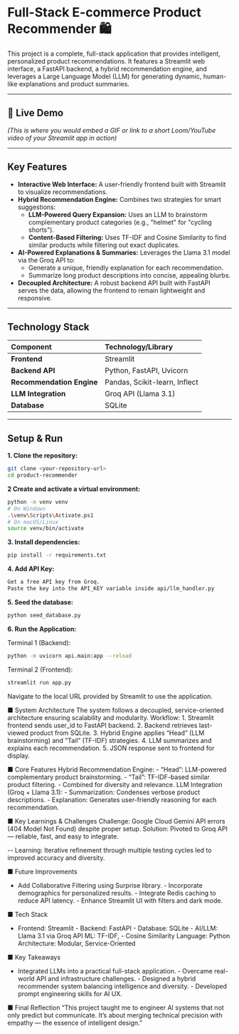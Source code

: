 # Full-Stack E-commerce Product Recommender 🛍️

This project is a complete, full-stack application that provides intelligent, personalized product recommendations. It features a Streamlit web interface, a FastAPI backend, a hybrid recommendation engine, and leverages a Large Language Model (LLM) for generating dynamic, human-like explanations and product summaries.

---

## 🚀 Live Demo

*(This is where you would embed a GIF or link to a short Loom/YouTube video of your Streamlit app in action)*


---

## Key Features

* **Interactive Web Interface:** A user-friendly frontend built with Streamlit to visualize recommendations.
* **Hybrid Recommendation Engine:** Combines two strategies for smart suggestions:
    * **LLM-Powered Query Expansion:** Uses an LLM to brainstorm complementary product categories (e.g., "helmet" for "cycling shorts").
    * **Content-Based Filtering:** Uses TF-IDF and Cosine Similarity to find similar products while filtering out exact duplicates.
* **AI-Powered Explanations & Summaries:** Leverages the Llama 3.1 model via the Groq API to:
    * Generate a unique, friendly explanation for each recommendation.
    * Summarize long product descriptions into concise, appealing blurbs.
* **Decoupled Architecture:** A robust backend API built with FastAPI serves the data, allowing the frontend to remain lightweight and responsive.

---

## Technology Stack

| Component | Technology/Library |
| :--- | :--- |
| **Frontend** | Streamlit |
| **Backend API** | Python, FastAPI, Uvicorn |
| **Recommendation Engine** | Pandas, Scikit-learn, Inflect |
| **LLM Integration** | Groq API (Llama 3.1) |
| **Database** | SQLite |

---

## Setup & Run

**1. Clone the repository:**
```bash
git clone <your-repository-url>
cd product-recommender
```

**2  Create and activate a virtual environment:**
```bash
python -m venv venv
# On Windows
.\venv\Scripts\Activate.ps1
# On macOS/Linux
source venv/bin/activate
```

**3. Install dependencies:**
```bash
pip install -r requirements.txt
```

**4. Add API Key:**
```bash
Get a free API key from Groq.
Paste the key into the API_KEY variable inside api/llm_handler.py
```
**5. Seed the database:**
```bash
python seed_database.py
```
**6. Run the Application:**

Terminal 1 (Backend):
```bash
python -m uvicorn api.main:app --reload
```

Terminal 2 (Frontend):
```bash
streamlit run app.py
```

Navigate to the local URL provided by Streamlit to use the application.



■ System Architecture
The system follows a decoupled, service-oriented architecture ensuring scalability and modularity. Workflow: 1. Streamlit frontend sends user_id to FastAPI backend. 2. Backend retrieves last-viewed product from SQLite. 3. Hybrid Engine applies “Head” (LLM brainstorming) and “Tail” (TF-IDF) strategies. 4. LLM summarizes and explains each recommendation. 5. JSON response sent to frontend for display.

■ Core Features
Hybrid Recommendation Engine: - “Head”: LLM-powered complementary product brainstorming. - “Tail”: TF-IDF-based similar product filtering. - Combined for diversity and relevance. LLM Integration (Groq + Llama 3.1): - Summarization: Condenses verbose product descriptions. - Explanation: Generates user-friendly reasoning for each recommendation.

■ Key Learnings & Challenges
Challenge: Google Cloud Gemini API errors (404 Model Not Found) despite proper setup. Solution: Pivoted to Groq API — reliable, fast, and easy to integrate.

-- Learning: Iterative refinement through multiple testing cycles led to improved accuracy and diversity.

■ Future Improvements
- Add Collaborative Filtering using Surprise library. - Incorporate demographics for personalized results. - Integrate Redis caching to reduce API latency. - Enhance Streamlit UI with filters and dark mode.
  
■ Tech Stack
- Frontend: Streamlit - Backend: FastAPI - Database: SQLite - AI/LLM: Llama 3.1 via Groq API ML: TF-IDF, - Cosine Similarity Language: Python Architecture: Modular, Service-Oriented

■ Key Takeaways
- Integrated LLMs into a practical full-stack application. - Overcame real-world API and infrastructure challenges. - Designed a hybrid recommender system balancing intelligence and diversity. - Developed prompt engineering skills for AI UX.
  
■ Final Reflection
“This project taught me to engineer AI systems that not only predict but communicate. It’s about merging technical precision with empathy — the essence of intelligent design.”

